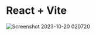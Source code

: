 # React + Vite


![Screenshot 2023-10-20 020720](https://github.com/chetanpal230/Code-Editor/assets/112051326/089799b0-56b7-414b-be37-9a4f332307f4)
